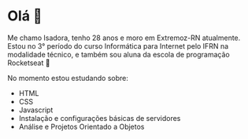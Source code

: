 # Olá 👋

Me chamo Isadora, tenho 28 anos e moro em Extremoz-RN atualmente. Estou no 3° período do curso Informática para Internet pelo IFRN na modalidade técnico, e também sou aluna da escola de programação Rocketseat 🤟

No momento estou estudando sobre:
- HTML
- CSS
- Javascript
- Instalação e configurações básicas de servidores
- Análise e Projetos Orientado a Objetos

<!-- 



-->
